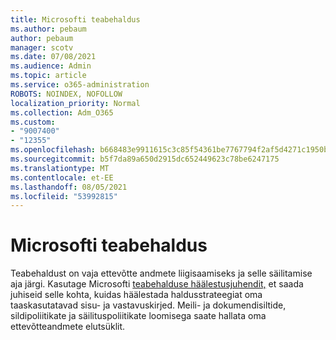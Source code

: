 ```yaml
---
title: Microsofti teabehaldus
ms.author: pebaum
author: pebaum
manager: scotv
ms.date: 07/08/2021
ms.audience: Admin
ms.topic: article
ms.service: o365-administration
ROBOTS: NOINDEX, NOFOLLOW
localization_priority: Normal
ms.collection: Adm_O365
ms.custom:
- "9007400"
- "12355"
ms.openlocfilehash: b668483e9911615c3c85f54361be7767794f2af5d4271c1950b01b401a2e2ef2
ms.sourcegitcommit: b5f7da89a650d2915dc652449623c78be6247175
ms.translationtype: MT
ms.contentlocale: et-EE
ms.lasthandoff: 08/05/2021
ms.locfileid: "53992815"
---
```

# <a name="microsoft-information-governance"></a>Microsofti teabehaldus

Teabehaldust on vaja ettevõtte andmete liigisaamiseks ja selle säilitamise aja järgi. Kasutage Microsofti [teabehalduse häälestusjuhendit,](https://admin.microsoft.com/AdminPortal/Home#/modernonboarding/migsetupguide) et saada juhiseid selle kohta, kuidas häälestada haldusstrateegiat oma taaskasutatavad sisu- ja vastavuskirjed. Meili- ja dokumendisiltide, sildipoliitikate ja säilituspoliitikate loomisega saate hallata oma ettevõtteandmete elutsüklit.

